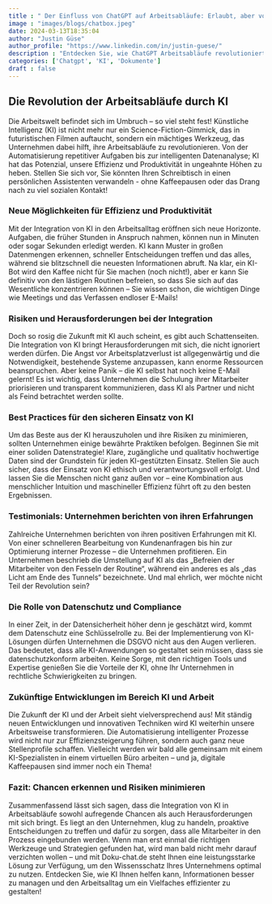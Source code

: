 ```yaml
---
title : " Der Einfluss von ChatGPT auf Arbeitsabläufe: Erlaubt, aber vorsichtig!"
image : "images/blogs/chatbox.jpeg"
date: 2024-03-13T18:35:04
author: "Justin Güse"
author_profile: "https://www.linkedin.com/in/justin-guese/"
description : "Entdecken Sie, wie ChatGPT Arbeitsabläufe revolutioniert! Nutzen Sie KI verantwortungsbewusst, um Effizienz zu steigern, ohne den menschlichen Faktor zu verlieren."
categories: ['Chatgpt', 'KI', 'Dokumente']
draft : false
---
```


## Die Revolution der Arbeitsabläufe durch KI

Die Arbeitswelt befindet sich im Umbruch – so viel steht fest! Künstliche Intelligenz (KI) ist nicht mehr nur ein Science-Fiction-Gimmick, das in futuristischen Filmen auftaucht, sondern ein mächtiges Werkzeug, das Unternehmen dabei hilft, ihre Arbeitsabläufe zu revolutionieren. Von der Automatisierung repetitiver Aufgaben bis zur intelligenten Datenanalyse; KI hat das Potenzial, unsere Effizienz und Produktivität in ungeahnte Höhen zu heben. Stellen Sie sich vor, Sie könnten Ihren Schreibtisch in einen persönlichen Assistenten verwandeln - ohne Kaffeepausen oder das Drang nach zu viel sozialen Kontakt!

### Neue Möglichkeiten für Effizienz und Produktivität

Mit der Integration von KI in den Arbeitsalltag eröffnen sich neue Horizonte. Aufgaben, die früher Stunden in Anspruch nahmen, können nun in Minuten oder sogar Sekunden erledigt werden. KI kann Muster in großen Datenmengen erkennen, schneller Entscheidungen treffen und das alles, während sie blitzschnell die neuesten Informationen abruft. Na klar, ein KI-Bot wird den Kaffee nicht für Sie machen (noch nicht!), aber er kann Sie definitiv von den lästigen Routinen befreien, so dass Sie sich auf das Wesentliche konzentrieren können – Sie wissen schon, die wichtigen Dinge wie Meetings und das Verfassen endloser E-Mails!

### Risiken und Herausforderungen bei der Integration

Doch so rosig die Zukunft mit KI auch scheint, es gibt auch Schattenseiten. Die Integration von KI bringt Herausforderungen mit sich, die nicht ignoriert werden dürfen. Die Angst vor Arbeitsplatzverlust ist allgegenwärtig und die Notwendigkeit, bestehende Systeme anzupassen, kann enorme Ressourcen beanspruchen. Aber keine Panik – die KI selbst hat noch keine E-Mail gelernt! Es ist wichtig, dass Unternehmen die Schulung ihrer Mitarbeiter priorisieren und transparent kommunizieren, dass KI als Partner und nicht als Feind betrachtet werden sollte.

### Best Practices für den sicheren Einsatz von KI

Um das Beste aus der KI herauszuholen und ihre Risiken zu minimieren, sollten Unternehmen einige bewährte Praktiken befolgen. Beginnen Sie mit einer soliden Datenstrategie! Klare, zugängliche und qualitativ hochwertige Daten sind der Grundstein für jeden KI-gestützten Einsatz. Stellen Sie auch sicher, dass der Einsatz von KI ethisch und verantwortungsvoll erfolgt. Und lassen Sie die Menschen nicht ganz außen vor – eine Kombination aus menschlicher Intuition und maschineller Effizienz führt oft zu den besten Ergebnissen.

### Testimonials: Unternehmen berichten von ihren Erfahrungen

Zahlreiche Unternehmen berichten von ihren positiven Erfahrungen mit KI. Von einer schnelleren Bearbeitung von Kundenanfragen bis hin zur Optimierung interner Prozesse – die Unternehmen profitieren. Ein Unternehmen beschrieb die Umstellung auf KI als das „Befreien der Mitarbeiter von den Fesseln der Routine“, während ein anderes es als „das Licht am Ende des Tunnels“ bezeichnete. Und mal ehrlich, wer möchte nicht Teil der Revolution sein? 

### Die Rolle von Datenschutz und Compliance

In einer Zeit, in der Datensicherheit höher denn je geschätzt wird, kommt dem Datenschutz eine Schlüsselrolle zu. Bei der Implementierung von KI-Lösungen dürfen Unternehmen die DSGVO nicht aus den Augen verlieren. Das bedeutet, dass alle KI-Anwendungen so gestaltet sein müssen, dass sie datenschutzkonform arbeiten. Keine Sorge, mit den richtigen Tools und Expertise genießen Sie die Vorteile der KI, ohne Ihr Unternehmen in rechtliche Schwierigkeiten zu bringen. 

### Zukünftige Entwicklungen im Bereich KI und Arbeit

Die Zukunft der KI und der Arbeit sieht vielversprechend aus! Mit ständig neuen Entwicklungen und innovativen Techniken wird KI weiterhin unsere Arbeitsweise transformieren. Die Automatisierung intelligenter Prozesse wird nicht nur zur Effizienzsteigerung führen, sondern auch ganz neue Stellenprofile schaffen. Vielleicht werden wir bald alle gemeinsam mit einem KI-Spezialisten in einem virtuellen Büro arbeiten – und ja, digitale Kaffeepausen sind immer noch ein Thema!

### Fazit: Chancen erkennen und Risiken minimieren

Zusammenfassend lässt sich sagen, dass die Integration von KI in Arbeitsabläufe sowohl aufregende Chancen als auch Herausforderungen mit sich bringt. Es liegt an den Unternehmen, klug zu handeln, proaktive Entscheidungen zu treffen und dafür zu sorgen, dass alle Mitarbeiter in den Prozess eingebunden werden. Wenn man erst einmal die richtigen Werkzeuge und Strategien gefunden hat, wird man bald nicht mehr darauf verzichten wollen – und mit Doku-chat.de steht Ihnen eine leistungsstarke Lösung zur Verfügung, um den Wissensschatz Ihres Unternehmens optimal zu nutzen. Entdecken Sie, wie KI Ihnen helfen kann, Informationen besser zu managen und den Arbeitsalltag um ein Vielfaches effizienter zu gestalten!